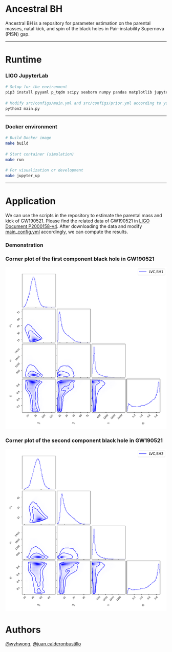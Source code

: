# Ancestral BH
Ancestral BH is a repository for parameter estimation on the parental masses, natal kick, and spin of the black holes in Pair-instability Supernova (PISN) gap.

---

# Runtime

### LIGO JupyterLab

```bash
# Setup for the environment
pip3 install pyyaml p_tqdm scipy seaborn numpy pandas matplotlib jupyterthemes notebook tables corner surfinbh

# Modify src/configs/main.yml and src/configs/prior.yml according to your needs
python3 main.py
```

---

### Docker environment

```bash
# Build Docker image
make build

# Start container (simulation)
make run

# For visualization or development
make jupyter_up
```

---

# Application

We can use the scripts in the repository to estimate the parental mass and kick of GW190521. Please find the related data of GW190521 in [LIGO Document P2000158-v4](https://dcc.ligo.org/LIGO-P2000158/public). After downloading the data and modify [main_config.yml](./configs/main_config.yml) accordingly, we can compute the results.

### Demonstration

### Corner plot of the first component black hole in GW190521

![plot](./images/GW190521_LVC_BH1_corner.png)


### Corner plot of the second component black hole in GW190521

![plot](./images/GW190521_LVC_BH2_corner.png)

# Authors
[@wyhwong](https://github.com/wyhwong), [@juan.calderonbustillo](https://git.ligo.org/juan.calderonbustillo)
